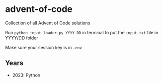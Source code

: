 # advent-of-code
Collection of all Advent of Code solutions

Run `python input_loader.py YYYY DD` in terminal to put the `input.txt` file in YYYY/DD folder

Make sure your session key is in `.env`

## Years
- 2023: Python
